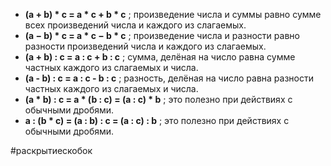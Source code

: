 - **(a + b) * c = a * c + b * c** ; произведение числа и суммы равно сумме всех произведений числа и каждого из слагаемых.
- **(a − b) * c = a * c − b * c** ; произведение числа и разности равно разности произведений числа и каждого из слагаемых.
- **(a + b) : c = a : c + b : c** ; сумма, делёная на число равна сумме частных каждого из слагаемых и числа.
- **(a - b) : c = a : c - b : c** ; разность, делёная на число равна разности частных каждого из слагаемых и числа.
- **(a * b) : c = a * (b : c) = (a : c) * b** ; это полезно при действиях с обычными дробями.
- **a : (b * c) = (a : b) : c = (a : c) : b** ; это полезно при действиях с обычными дробями.

#раскрытиескобок
